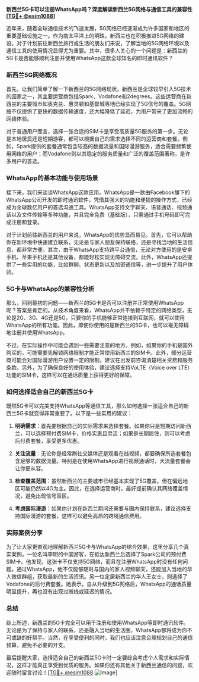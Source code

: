 **新西兰5G卡可以注册WhatsApp吗？深度解读新西兰5G网络与通信工具的兼容性[[TG💪+ @esim1088](https://t.me/s/esim1088)]**

近年来，随着全球通信技术的飞速发展，5G网络已经逐渐成为许多国家和地区的重要基础设施之一。作为南太平洋上的明珠，新西兰也在积极推进5G网络的建设。对于计划前往新西兰旅行或生活的朋友们来说，了解当地的5G网络环境以及通信工具的使用情况显得尤为重要。其中，很多人关心的一个问题是：新西兰的5G卡是否能够顺利注册并使用WhatsApp这款全球知名的即时通讯软件？

### 新西兰5G网络概况

首先，让我们简单了解一下新西兰的5G网络现状。新西兰是全球较早引入5G技术的国家之一，其主要运营商包括Spark、Vodafone和2degrees。这些运营商在新西兰的主要城市如奥克兰、惠灵顿和基督城等地已经实现了5G信号的覆盖。5G网络不仅提供了更快的数据传输速度，还大幅降低了延迟，为用户带来了更加流畅的网络体验。

对于普通用户而言，选择一张合适的SIM卡是享受高质量5G服务的第一步。无论是本地居民还是短期游客，都可以根据自己的需求选择不同的运营商和套餐。例如，Spark提供的套餐通常包含较高的数据流量和国际漫游服务，适合需要频繁使用网络的用户；而Vodafone则以其稳定的服务质量和广泛的覆盖范围著称，是许多用户的首选。

### WhatsApp的基本功能与使用场景

接下来，我们来谈谈WhatsApp这款应用。WhatsApp是一款由Facebook旗下的WhatsApp公司开发的即时通讯软件，凭借其强大的功能和便捷的操作方式，已经成为全球数亿用户的首选沟通工具。WhatsApp支持文字聊天、语音通话、视频通话以及文件传输等多种功能，并且完全免费（基础版），只需通过手机号码即可完成注册和登录。

对于计划前往新西兰的用户来说，WhatsApp的优势显而易见。首先，它可以帮助你在新环境中快速建立联系，无论是与家人朋友保持联络，还是寻找当地的生活信息，都非常方便。其次，由于WhatsApp支持跨平台通信，无论对方使用的是安卓手机、苹果手机还是其他设备，都能轻松实现无障碍交流。此外，WhatsApp还提供了一些实用的功能，比如群聊、状态更新以及加密通信等，进一步提升了用户体验。

### 5G卡与WhatsApp的兼容性分析

那么，回到最初的问题——新西兰的5G卡是否可以注册并正常使用WhatsApp呢？答案是肯定的。从技术角度来看，WhatsApp并不依赖于特定的网络类型，无论是2G、3G、4G还是5G，只要你的手机能够正常连接到互联网，就可以使用WhatsApp的所有功能。因此，即使你使用的是新西兰的5G卡，也可以毫无障碍地注册并使用WhatsApp。

不过，在实际操作中可能会遇到一些需要注意的地方。例如，如果你的手机是国外购买的，可能需要先解锁网络限制才能正常使用新西兰的SIM卡。此外，部分运营商可能会对国际漫游用户设置一定的限制，建议在出发前咨询清楚相关资费和服务条款。另外，为了确保良好的使用体验，建议选择支持VoLTE（Voice over LTE）功能的SIM卡，这样可以在通话质量上获得更好的保障。

### 如何选择适合自己的新西兰5G卡

既然5G卡可以完美支持WhatsApp等通信工具，那么如何选择一张适合自己的新西兰5G卡就变得非常重要了。以下是一些实用的建议：

1. **明确需求**：首先要根据自己的实际需求来选择套餐。如果你只是短期访问新西兰，可以选择预付费SIM卡，价格实惠且灵活；如果是长期居住，则可以考虑后付费套餐，享受更多优惠。

2. **关注流量**：无论你是经常刷社交媒体还是观看在线视频，都要确保所选套餐包含足够的数据流量。特别是在使用WhatsApp进行视频通话时，大流量套餐会让你更从容。

3. **检查覆盖范围**：虽然新西兰的主要城市已经基本实现了5G覆盖，但在偏远地区可能仍然以4G为主。因此，在选择运营商时，最好提前确认其网络覆盖情况，避免出现信号盲区。

4. **考虑国际漫游**：如果你计划在新西兰期间还需要与国内保持联系，建议选择支持国际漫游的套餐，这样可以避免高昂的跨境通信费用。

### 实际案例分享

为了让大家更直观地理解新西兰5G卡与WhatsApp的结合效果，这里分享几个真实案例。一位名叫李明的中国游客，在抵达新西兰后选择了Spark公司的预付费SIM卡。他发现，这张卡不仅支持5G网络，而且在注册WhatsApp时没有任何问题。通过WhatsApp，他不仅能够随时与国内的家人视频聊天，还能加入当地的华人微信群组，获取最新的生活资讯。另一位定居新西兰的华人王女士，则选择了Vodafone的后付费套餐。她表示，自从升级到5G网络后，WhatsApp的通话质量明显提升，再也没有出现过断线或延迟的情况。

### 总结

综上所述，新西兰的5G卡完全可以用于注册和使用WhatsApp等即时通讯软件。无论是为了保持与家人的联系，还是融入当地的生活圈，WhatsApp都将成为你不可或缺的好帮手。当然，在享受便利的同时，我们也应该注意合理规划自己的通信预算，避免不必要的开支。

最后提醒大家，选择适合自己的新西兰5G卡时一定要综合考虑个人需求和实际情况，这样才能真正享受到优质的服务。如果你还有其他关于新西兰通信的问题，欢迎随时留言讨论！[[TG💪+ @esim1088](https://t.me/s/esim1088) ![Image](https://i.postimg.cc/4NQfJmqS/Snipaste-2025-05-13-00-14-12.png)]